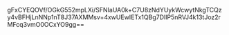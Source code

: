 gFxCYEQOVf/OGkG552mpLXi/SFNIaUA0k+C7U8zNdYUykWcwytNkgTCQzy4vBFHjLnNNp1nT8J37AXMMsv+4xwUEwIETx1QBg7DlIP5nRVJ4k13tJoz2rMFcq3vmO0OCxYO9gg==
